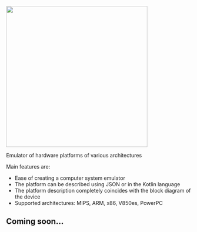 <img src="https://kopy.cat/static/media/big_logo.169d84fb.png" width="384">

Emulator of hardware platforms of various architectures

Main features are:

- Ease of creating a computer system emulator
- The platform can be described using JSON or in the Kotlin language
- The platform description completely coincides with the block diagram of the device
- Supported architectures: MIPS, ARM, x86, V850es, PowerPC

## Coming soon...
